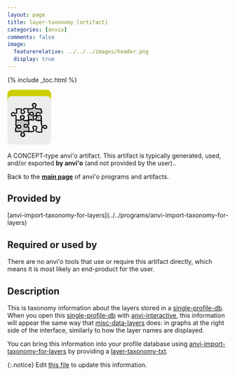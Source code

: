```yaml
---
layout: page
title: layer-taxonomy [artifact]
categories: [anvio]
comments: false
image:
  featurerelative: ../../../images/header.png
  display: true
---
```



{% include _toc.html %}


<img src="../../images/icons/CONCEPT.png" alt="CONCEPT" style="width:100px; border:none" />

A CONCEPT-type anvi'o artifact. This artifact is typically generated, used, and/or exported **by anvi'o** (and not provided by the user)..

Back to the **[main page](../../)** of anvi'o programs and artifacts.

## Provided by


<p style="text-align: left" markdown="1"><span class="artifact-p">[anvi-import-taxonomy-for-layers](../../programs/anvi-import-taxonomy-for-layers)</span></p>


## Required or used by


There are no anvi'o tools that use or require this artifact directly, which means it is most likely an end-product for the user.


## Description

This is taxonomy information about the layers stored in a <span class="artifact-n">[single-profile-db](/software/anvio/help/artifacts/single-profile-db)</span>. When you open this <span class="artifact-n">[single-profile-db](/software/anvio/help/artifacts/single-profile-db)</span> with <span class="artifact-n">[anvi-interactive](/software/anvio/help/programs/anvi-interactive)</span>, this information will appear the same way that <span class="artifact-n">[misc-data-layers](/software/anvio/help/artifacts/misc-data-layers)</span> does: in graphs at the right side of the interface, similarly to how the layer names are displayed. 

You can bring this information into your profile database using <span class="artifact-n">[anvi-import-taxonomy-for-layers](/software/anvio/help/programs/anvi-import-taxonomy-for-layers)</span> by providing a <span class="artifact-n">[layer-taxonomy-txt](/software/anvio/help/artifacts/layer-taxonomy-txt)</span>. 


{:.notice}
Edit [this file](https://github.com/merenlab/anvio/tree/master/anvio/docs/artifacts/layer-taxonomy.md) to update this information.

